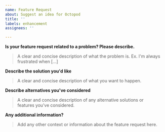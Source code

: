```yaml
---
name: Feature Request
about: Suggest an idea for Octopod
title: ''
labels: enhancement
assignees: ''

---
```


**Is your feature request related to a problem? Please describe.**

> A clear and concise description of what the problem is. Ex. I'm always frustrated when [...]

**Describe the solution you'd like**

> A clear and concise description of what you want to happen.

**Describe alternatives you've considered**

> A clear and concise description of any alternative solutions or features you've considered.

**Any additional information?**

> Add any other context or information about the feature request here.
